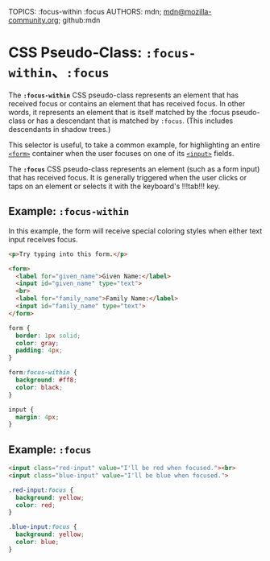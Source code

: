 TOPICS: :focus-within
        :focus
AUTHORS: mdn; mdn@mozilla-community.org; github:mdn

# CSS Pseudo-Class: `:focus-within`、`:focus`

The **`:focus-within`** CSS pseudo-class represents an element that has received focus or contains
an element that has received focus. In other words, it represents an element that is itself matched
by the :focus pseudo-class or has a descendant that is matched by `:focus`. (This includes descendants
in shadow trees.)

This selector is useful, to take a common example, for highlighting an entire
[`<form>`](/en/webfrontend/<form>) container when the user focuses on one of its
[`<input>`](/en/webfrontend/<input>) fields.

The **`:focus`** CSS pseudo-class represents an element (such as a form input) that has received
focus. It is generally triggered when the user clicks or taps on an element or selects it with the
keyboard's !!!tab!!! key.

## Example: `:focus-within`

In this example, the form will receive special coloring styles when either text input receives focus.

```html
<p>Try typing into this form.</p>

<form>
  <label for="given_name">Given Name:</label>
  <input id="given_name" type="text">
  <br>
  <label for="family_name">Family Name:</label>
  <input id="family_name" type="text">
</form>
```

```css
form {
  border: 1px solid;
  color: gray;
  padding: 4px;
}

form:focus-within {
  background: #ff8;
  color: black;
}

input {
  margin: 4px;
}
```

## Example: `:focus`

```html
<input class="red-input" value="I'll be red when focused."><br>
<input class="blue-input" value="I'll be blue when focused.">
```

```css
.red-input:focus {
  background: yellow;
  color: red;
}

.blue-input:focus {
  background: yellow;
  color: blue;
}
```
